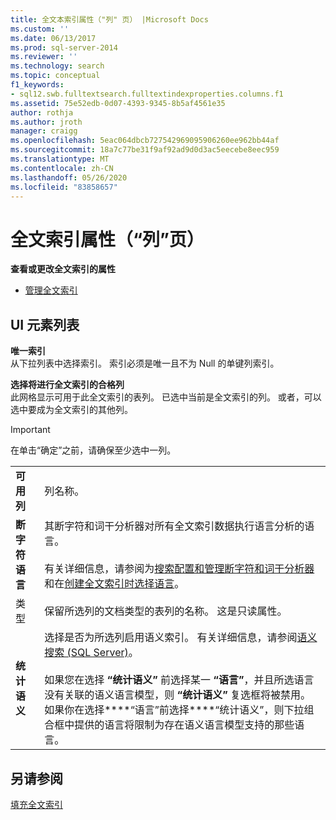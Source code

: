 ```yaml
---
title: 全文本索引属性（"列" 页） |Microsoft Docs
ms.custom: ''
ms.date: 06/13/2017
ms.prod: sql-server-2014
ms.reviewer: ''
ms.technology: search
ms.topic: conceptual
f1_keywords:
- sql12.swb.fulltextsearch.fulltextindexproperties.columns.f1
ms.assetid: 75e52edb-0d07-4393-9345-8b5af4561e35
author: rothja
ms.author: jroth
manager: craigg
ms.openlocfilehash: 5eac064dbcb727542969095906260ee962bb44af
ms.sourcegitcommit: 18a7c77be31f9af92ad9d0d3ac5eecebe8eec959
ms.translationtype: MT
ms.contentlocale: zh-CN
ms.lasthandoff: 05/26/2020
ms.locfileid: "83858657"
---
```

# <a name="full-text-index-properties-columns-page"></a>全文索引属性（“列”页）
  **查看或更改全文索引的属性**  
  
-   [管理全文索引](../relational-databases/indexes/indexes.md)  
  
## <a name="ui-element-list"></a>UI 元素列表  
 **唯一索引**  
 从下拉列表中选择索引。 索引必须是唯一且不为 Null 的单键列索引。  
  
 **选择将进行全文索引的合格列**  
 此网格显示可用于此全文索引的表列。 已选中当前是全文索引的列。 或者，可以选中要成为全文索引的其他列。  
  
> [!IMPORTANT]  
>  在单击“确定”之前，请确保至少选中一列。  
  
|||  
|-|-|  
|**可用列**|列名称。|  
|**断字符语言**|其断字符和词干分析器对所有全文索引数据执行语言分析的语言。<br /><br /> 有关详细信息，请参阅为[搜索配置和管理断字符和词干分析器](../relational-databases/search/configure-and-manage-word-breakers-and-stemmers-for-search.md)和在[创建全文索引时选择语言](../relational-databases/search/choose-a-language-when-creating-a-full-text-index.md)。|  
|类型|保留所选列的文档类型的表列的名称。 这是只读属性。|  
|**统计语义**|选择是否为所选列启用语义索引。 有关详细信息，请参阅[语义搜索 (SQL Server)](../relational-databases/search/semantic-search-sql-server.md)。<br /><br /> 如果您在选择 **“统计语义”** 前选择某一 **“语言”**，并且所选语言没有关联的语义语言模型，则 **“统计语义”** 复选框将被禁用。 如果你在选择****“语言”前选择****“统计语义”，则下拉组合框中提供的语言将限制为存在语义语言模型支持的那些语言。|  
  
## <a name="see-also"></a>另请参阅  
 [填充全文索引](../relational-databases/search/populate-full-text-indexes.md)  
  
  
